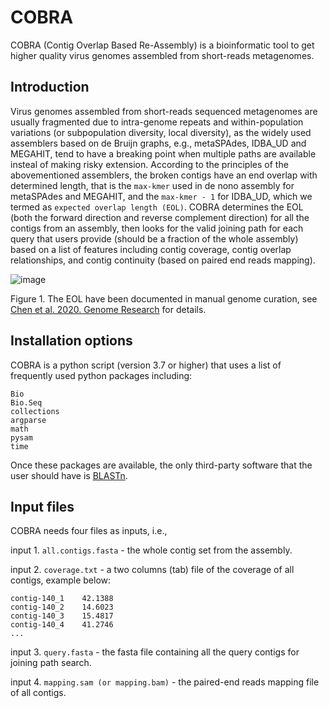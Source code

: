 # COBRA
COBRA (Contig Overlap Based Re-Assembly) is a bioinformatic tool to get higher quality virus genomes assembled from short-reads metagenomes.

## Introduction
Virus genomes assembled from short-reads sequenced metagenomes are usually fragmented due to intra-genome repeats and within-population variations (or subpopulation diversity, local diversity), as the widely used assemblers based on de Bruijn graphs, e.g., metaSPAdes, IDBA_UD and MEGAHIT, tend to have a breaking point when multiple paths are available insteal of making risky extension. According to the principles of the abovementioned assemblers, the broken contigs have an end overlap with determined length, that is the ```max-kmer``` used in de nono assembly for metaSPAdes and MEGAHIT, and the ```max-kmer - 1``` for IDBA_UD, which we termed as ```expected overlap length (EOL)```. COBRA determines the EOL (both the forward direction and reverse complement direction) for all the contigs from an assembly, then looks for the valid joining path for each query that users provide (should be a fraction of the whole assembly) based on a list of features including contig coverage, contig overlap relationships, and contig continuity (based on paired end reads mapping).

![image](https://user-images.githubusercontent.com/46725273/111421478-49768b00-86aa-11eb-8bea-9d4aa060a5e0.png)

Figure 1. The EOL have been documented in manual genome curation, see [Chen et al. 2020. Genome Research](https://genome.cshlp.org/content/30/3/315.short) for details.

## Installation options
COBRA is a python script (version 3.7 or higher) that uses a list of frequently used python packages including:
```
Bio
Bio.Seq
collections
argparse
math
pysam
time
```

Once these packages are available, the only third-party software that the user should have is [BLASTn](https://blast.ncbi.nlm.nih.gov/Blast.cgi?PAGE_TYPE=BlastDocs&DOC_TYPE=Download).

## Input files
COBRA needs four files as inputs, i.e., 

input 1. ```all.contigs.fasta``` - the whole contig set from the assembly.

input 2. ```coverage.txt``` - a two columns (tab) file of the coverage of all contigs, example below:

```contig-140_0    25.552
contig-140_1    42.1388
contig-140_2    14.6023
contig-140_3    15.4817
contig-140_4    41.2746
...
```

input 3. ```query.fasta``` - the fasta file containing all the query contigs for joining path search.

input 4. ```mapping.sam (or mapping.bam)``` - the paired-end reads mapping file of all contigs.



